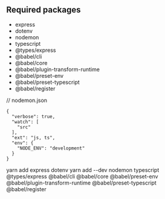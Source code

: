 ## Required packages
- express
- dotenv
- nodemon
- typescript
- @types/express
- @babel/cli
- @babel/core
- @babel/plugin-transform-runtime
- @babel/preset-env
- @babel/preset-typescript
- @babel/register

// nodemon.json
```
{
  "verbose": true,
  "watch": [
    "src"
  ],
  "ext": "js, ts",
  "env": {
    "NODE_ENV": "development"
  }
}

```

yarn add express dotenv
yarn add --dev nodemon typescript @types/express @babel/cli @babel/core @babel/preset-env @babel/plugin-transform-runtime @babel/preset-typescript @babel/register
